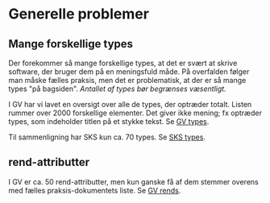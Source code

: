 # Generelle problemer

## Mange forskellige types
Der forekommer så mange forskellige types, at det er svært at skrive software, der bruger dem på en meningsfuld måde. 
På overfalden følger man måske fælles praksis, men det er problematisk, at der er så mange types "på bagsiden". *Antallet af types bør begrænses væsentligt.*

I GV har vi lavet en oversigt over alle de types, der optræder totalt. Listen rummer over 2000 forskellige elementer. Det giver ikke mening; fx optræder types,
som indeholder titlen på et stykke tekst. Se [GV types](gv_types.md).

Til sammenligning har SKS kun ca. 70 types. Se [SKS types](sks_types.md).

## rend-attributter
I GV er ca. 50 rend-attributter, men kun ganske få af dem stemmer overens med fælles praksis-dokumentets liste. Se [GV rends](gv_rends.md).
